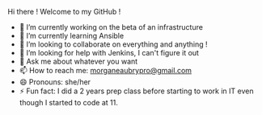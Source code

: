 Hi there ! Welcome to my GitHub ! 

- 🔭 I’m currently working on the beta of an infrastructure
- 🌱 I’m currently learning Ansible
- 👯 I’m looking to collaborate on everything and anything ! 
- 🤔 I’m looking for help with Jenkins, I can't figure it out
- 💬 Ask me about whatever you want
- 📫 How to reach me: morganeaubrypro@gmail.com
- 😄 Pronouns: she/her
- ⚡ Fun fact: I did a 2 years prep class before starting to work in IT even though I started to code at 11.
